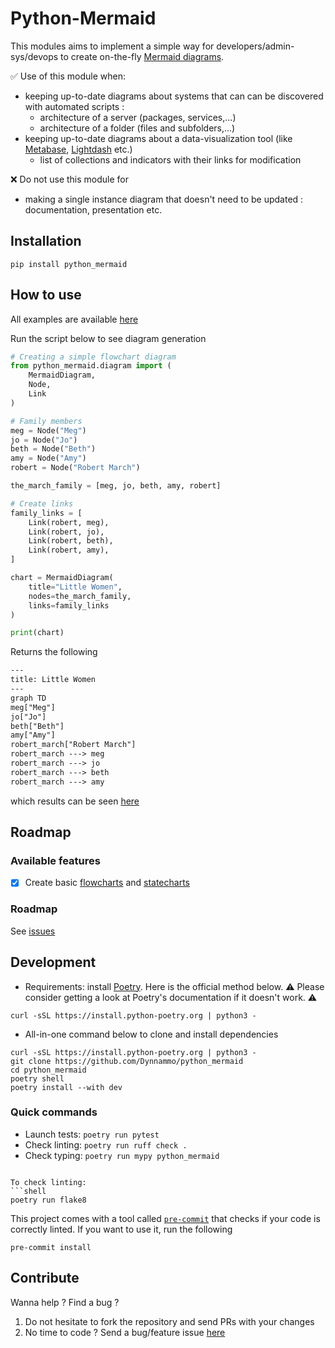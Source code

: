 # Python-Mermaid
This modules aims to implement a simple way for developers/admin-sys/devops to create on-the-fly [Mermaid diagrams](https://mermaid.js.org/).

✅ Use of this module when:
- keeping up-to-date diagrams about systems that can can be discovered with automated scripts :
    - architecture of a server (packages, services,...)
    - architecture of a folder (files and subfolders,...)
- keeping up-to-date diagrams about a data-visualization tool (like [Metabase](https://metabase.com), [Lightdash](https://lightdash.com) etc.)
    - list of collections and indicators with their links for modification


❌ Do not use this module for
- making a single instance diagram that doesn't need to be updated : documentation, presentation etc.

## Installation
```shell
pip install python_mermaid
```

## How to use
All examples are available [here](./examples)

Run the script below to see diagram generation
```py
# Creating a simple flowchart diagram
from python_mermaid.diagram import (
    MermaidDiagram,
    Node,
    Link
)

# Family members
meg = Node("Meg")
jo = Node("Jo")
beth = Node("Beth")
amy = Node("Amy")
robert = Node("Robert March")

the_march_family = [meg, jo, beth, amy, robert]

# Create links
family_links = [
    Link(robert, meg),
    Link(robert, jo),
    Link(robert, beth),
    Link(robert, amy),
]

chart = MermaidDiagram(
    title="Little Women",
    nodes=the_march_family,
    links=family_links
)

print(chart)
```

Returns the following
```txt
---
title: Little Women
---
graph TD
meg["Meg"]
jo["Jo"]
beth["Beth"]
amy["Amy"]
robert_march["Robert March"]
robert_march ---> meg
robert_march ---> jo
robert_march ---> beth
robert_march ---> amy
```
which results can be seen [here](https://mermaid.live/edit#pako:eNptj8FOw0AMRH9l5XPzA3tAAnFC9AIHpOIKuYlJUmo72jqHqOq_46zEiZzGbzzS2DdorWPI0DQNqo9-4ZxeRw9NHyasqHXTF5qGhCrcfyLsuUc4op4t4MXqfGIfgp5CKpMsgY-yVCp24uJfQqVdU28V037Ff_sUjQ8pmrbss225a_mWH0fADoSL0NjFlzfUlBB8YGGEHGNH5QcB9R45mt3eF20he5l5B_PUkfPzSPG9QP6myzXcifRg9sf3X1ADb2E)

## Roadmap
### Available features
- [x] Create basic [flowcharts](https://mermaid.js.org/syntax/flowchart.html) and [statecharts](https://mermaid.js.org/syntax/stateDiagram.html)

### Roadmap
See [issues](https://github.com/Dynnammo/python_mermaid/issues)

## Development
- Requirements: install [Poetry](https://python-poetry.org). Here is the official method below. ⚠️ Please consider getting a look at Poetry's documentation if it doesn't work. ⚠️
```shell
curl -sSL https://install.python-poetry.org | python3 -
```
- All-in-one command below to clone and install dependencies
```shell
curl -sSL https://install.python-poetry.org | python3 -
git clone https://github.com/Dynnammo/python_mermaid
cd python_mermaid
poetry shell
poetry install --with dev
```

### Quick commands
- Launch tests: `poetry run pytest`
- Check linting: `poetry run ruff check .`
- Check typing: `poetry run mypy python_mermaid`
```

To check linting:
```shell
poetry run flake8
```

This project comes with a tool called [`pre-commit`](https://pre-commit.com/) that checks if your code is correctly linted.
If you want to use it, run the following
```shell
pre-commit install
```

## Contribute
Wanna help ? Find a bug ?
1. Do not hesitate to fork the repository and send PRs with your changes
2. No time to code ? Send a bug/feature issue [here](https://github.com/Dynnammo/python_mermaid/issues/new/choose)